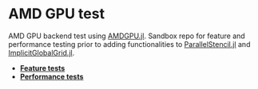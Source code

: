 # AMD GPU test

AMD GPU backend test using [AMDGPU.jl](https://github.com/JuliaGPU/AMDGPU.jl). Sandbox repo for feature and performance testing prior to adding functionalities to [ParallelStencil.jl](https://github.com/omlins/ParallelStencil.jl) and [ImplicitGlobalGrid.jl](https://github.com/eth-cscs/ImplicitGlobalGrid.jl).

- [**Feature tests**](scripts_features)
- [**Performance tests**](scripts)
